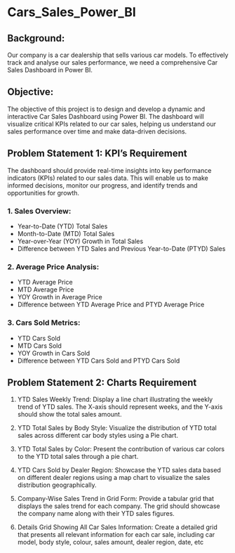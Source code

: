# Cars_Sales_Power_BI

## Background: 

Our company is a car dealership that sells various car models. To effectively track and analyse our sales performance, we need a comprehensive Car Sales Dashboard in Power BI. 


## Objective: 

The objective of this project is to design and develop a dynamic and interactive Car Sales Dashboard using Power BI. The dashboard will visualize critical KPIs related to our car sales, helping us understand our sales performance over time and make data-driven decisions.

## Problem Statement 1: KPI’s Requirement

The dashboard should provide real-time insights into key performance indicators (KPIs) related to our sales data. This will enable us to make informed decisions, monitor our progress, and identify trends and opportunities for growth.

### 1. Sales Overview:

* Year-to-Date (YTD) Total Sales
* Month-to-Date (MTD) Total Sales
* Year-over-Year (YOY) Growth in Total Sales
* Difference between YTD Sales and Previous Year-to-Date (PTYD) Sales

### 2. Average Price Analysis:

* YTD Average Price
* MTD Average Price
* YOY Growth in Average Price
* Difference between YTD Average Price and PTYD Average Price

### 3. Cars Sold Metrics:

* YTD Cars Sold
* MTD Cars Sold
* YOY Growth in Cars Sold
* Difference between YTD Cars Sold and PTYD Cars Sold

## Problem Statement 2: Charts Requirement

1. YTD Sales Weekly Trend: Display a line chart illustrating the weekly trend of YTD sales. The X-axis should represent weeks, and the Y-axis should show the total sales amount.

2. YTD Total Sales by Body Style: Visualize the distribution of YTD total sales across different car body styles using a Pie chart.

3. YTD Total Sales by Color: Present the contribution of various car colors to the YTD total sales through a pie chart.

4. YTD Cars Sold by Dealer Region: Showcase the YTD sales data based on different dealer regions using a map chart to visualize the sales distribution geographically.

5. Company-Wise Sales Trend in Grid Form: Provide a tabular grid that displays the sales trend for each company. The grid should showcase the company name along with their YTD sales figures.

6. Details Grid Showing All Car Sales Information: Create a detailed grid that presents all relevant information for each car sale, including car model, body style, colour, sales amount, dealer region, date, etc
